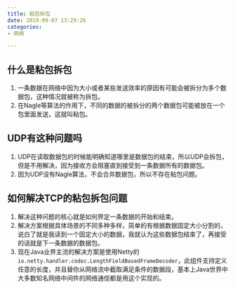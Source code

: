 ```yaml
---
title: 粘包拆包
date: 2019-09-07 13:29:26
categories: 
- 网络

---
```


## 什么是粘包拆包
1. 一条数据在网络中因为大小或者某些发送效率的原因有可能会被拆分为多个数据包，这种情况就被称为拆包。
2. 在Nagle等算法的作用下，不同的数据的被拆分的两个数据包可能被放在一个包里面发送，这就叫粘包。

## UDP有这种问题吗
1. UDP在读取数据包的时候能明确知道哪里是数据包的结束，所以UDP会拆包，但是不用解决，因为接收方会阻塞直到接受到一条数据所有的数据包。
2. 因为UDP没有Nagle算法，不会合并数据包，所以不存在粘包问题。
   
## 如何解决TCP的粘包拆包问题
1. 解决这种问题的核心就是如何界定一条数据的开始和结束。
2. 解决方案根据具体场景的不同多种多样，简单的有根据数据固定大小分割的，说白了就是我读到一个固定大小的数据，我就认为这些数据包结束了，再接受的话就是下一条数据的数据包。
3. 现在Java业界主流的解决方案是使用Netty的`io.netty.handler.codec.LengthFieldBasedFrameDecoder`，此组件支持定义任意的长度，并且替你从网络流中截取满足条件的数据段，基本上Java世界中大多数知名网络中间件的网络通信都是用这个实现的。
   
